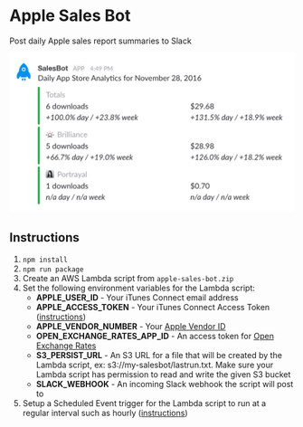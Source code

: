 # Apple Sales Bot

Post daily Apple sales report summaries to Slack

![Apple Sales Bot Screenshot](https://raw.githubusercontent.com/jhurliman/apple-sales-bot/master/docs/apple-sales-bot-screenshot01.png)

## Instructions

1. `npm install`
2. `npm run package`
3. Create an AWS Lambda script from `apple-sales-bot.zip`
4. Set the following environment variables for the Lambda script:
   - **APPLE_USER_ID** - Your iTunes Connect email address
   - **APPLE_ACCESS_TOKEN** - Your iTunes Connect Access Token ([instructions](https://www.google.com/search?q=Generate+access+token+in+iTunes+Connect))
   - **APPLE_VENDOR_NUMBER** - Your [Apple Vendor ID](https://apple.stackexchange.com/questions/65267/how-do-i-find-out-what-my-apple-vendor-id-is)
   - **OPEN_EXCHANGE_RATES_APP_ID** - An access token for [Open Exchange Rates](https://openexchangerates.org/)
   - **S3_PERSIST_URL** - An S3 URL for a file that will be created by the Lambda script, ex: s3://my-salesbot/lastrun.txt. Make sure your Lambda script has permission to read and write the given S3 bucket
   - **SLACK_WEBHOOK** - An incoming Slack webhook the script will post to
5. Setup a Scheduled Event trigger for the Lambda script to run at a regular interval such as hourly ([instructions](http://docs.aws.amazon.com/lambda/latest/dg/with-scheduled-events.html))
